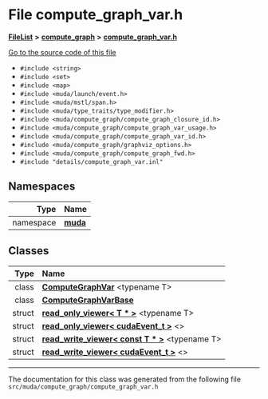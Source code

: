 

# File compute\_graph\_var.h



[**FileList**](files.md) **>** [**compute\_graph**](dir_b4aad8ec408afb185bc8426846668e86.md) **>** [**compute\_graph\_var.h**](compute__graph__var_8h.md)

[Go to the source code of this file](compute__graph__var_8h_source.md)



* `#include <string>`
* `#include <set>`
* `#include <map>`
* `#include <muda/launch/event.h>`
* `#include <muda/mstl/span.h>`
* `#include <muda/type_traits/type_modifier.h>`
* `#include <muda/compute_graph/compute_graph_closure_id.h>`
* `#include <muda/compute_graph/compute_graph_var_usage.h>`
* `#include <muda/compute_graph/compute_graph_var_id.h>`
* `#include <muda/compute_graph/graphviz_options.h>`
* `#include <muda/compute_graph/compute_graph_fwd.h>`
* `#include "details/compute_graph_var.inl"`













## Namespaces

| Type | Name |
| ---: | :--- |
| namespace | [**muda**](namespacemuda.md) <br> |


## Classes

| Type | Name |
| ---: | :--- |
| class | [**ComputeGraphVar**](classmuda_1_1_compute_graph_var.md) &lt;typename T&gt;<br> |
| class | [**ComputeGraphVarBase**](classmuda_1_1_compute_graph_var_base.md) <br> |
| struct | [**read\_only\_viewer&lt; T \* &gt;**](structmuda_1_1read__only__viewer_3_01_t_01_5_01_4.md) &lt;typename T&gt;<br> |
| struct | [**read\_only\_viewer&lt; cudaEvent\_t &gt;**](structmuda_1_1read__only__viewer_3_01cuda_event__t_01_4.md) &lt;&gt;<br> |
| struct | [**read\_write\_viewer&lt; const T \* &gt;**](structmuda_1_1read__write__viewer_3_01const_01_t_01_5_01_4.md) &lt;typename T&gt;<br> |
| struct | [**read\_write\_viewer&lt; cudaEvent\_t &gt;**](structmuda_1_1read__write__viewer_3_01cuda_event__t_01_4.md) &lt;&gt;<br> |



















































------------------------------
The documentation for this class was generated from the following file `src/muda/compute_graph/compute_graph_var.h`


